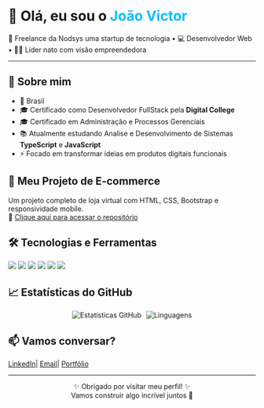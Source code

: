<h1 align="">
  👋 Olá, eu sou o <span style="color:#00bfff;">João Victor</span>
</h1>

<p align="">
  🚀 Freelance da Nodsys uma startup de tecnologia • 💻 Desenvolvedor Web • 👨‍💼 Líder nato com visão empreendedora
</p>

<hr>

<h2>🧠 Sobre mim</h2>
<ul>
  <li>📍 Brasil</li>
  <li>🎓 Certificado como Desenvolvedor FullStack pela <strong>Digital College</strong></li>
  <li>🎓 Certificado em Administração e Processos Gerenciais</li>
  <li>📚 Atualmente estudando Analise e Desenvolvimento de Sistemas <strong>TypeScript</strong> e <strong>JavaScript</strong></li>
  <li>⚡ Focado em transformar ideias em produtos digitais funcionais</li>
</ul>

<h2>🛒 Meu Projeto de E-commerce</h2>
<p>
  Um projeto completo de loja virtual com HTML, CSS, Bootstrap e responsividade mobile.
  <br>
  🔗 <a href="https://github.com/seu-usuario/nome-do-repositorio-ecommerce" target="_blank">Clique aqui para acessar o repositório</a>
</p>

<h2>🛠️ Tecnologias e Ferramentas</h2>
<p>
  <img src="https://img.shields.io/badge/-JavaScript-F7DF1E?style=flat-square&logo=javascript&logoColor=black" />
  <img src="https://img.shields.io/badge/-TypeScript-3178C6?style=flat-square&logo=typescript&logoColor=white" />
  <img src="https://img.shields.io/badge/-React-61DAFB?style=flat-square&logo=react&logoColor=black" />
  <img src="https://img.shields.io/badge/-Node.js-339933?style=flat-square&logo=node.js&logoColor=white" />
  <img src="https://img.shields.io/badge/-MySQL-4479A1?style=flat-square&logo=mysql&logoColor=white" />
  <img src="https://img.shields.io/badge/-GitHub-181717?style=flat-square&logo=github&logoColor=white" />
</p>

<h2>📈 Estatísticas do GitHub</h2>
<p style="display: flex; gap: 10px; justify-content: center; flex-wrap: wrap;">
  <img src="https://github-readme-stats.vercel.app/api?username=jvictor29&show_icons=true&theme=tokyonight&hide_border=true" alt="Estatísticas GitHub"/>
  
  <img src="https://github-readme-stats.vercel.app/api/top-langs/?username=jvictor29&layout=compact&theme=tokyonight&hide_border=true" alt="Linguagens"/>
</p>


<h2>📫 Vamos conversar?</h2>
<nav>
  <a href="https://www.linkedin.com/in/jvictor-prof" target="_blank">LinkedIn</a>|
  <a href="mailto:seuemail@gmail.com">Email</a>|
  <a href="https://seuportifolio.com" target="_blank">Portfólio</a>
</nav>

<hr>

<p align="center">
  ✨ Obrigado por visitar meu perfil! ✨<br>
  Vamos construir algo incrível juntos 🚀
</p>
